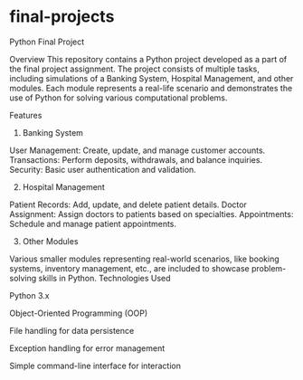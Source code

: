 # final-projects
Python Final Project


Overview
This repository contains a Python project developed as a part of the final project assignment. The project consists of multiple tasks, including simulations of a Banking System, Hospital Management, and other modules. Each module represents a real-life scenario and demonstrates the use of Python for solving various computational problems.

Features

1. Banking System

User Management: Create, update, and manage customer accounts.
Transactions: Perform deposits, withdrawals, and balance inquiries.
Security: Basic user authentication and validation.

2. Hospital Management

Patient Records: Add, update, and delete patient details.
Doctor Assignment: Assign doctors to patients based on specialties.
Appointments: Schedule and manage patient appointments.

3. Other Modules

Various smaller modules representing real-world scenarios, like booking systems, inventory management, etc., are included to showcase problem-solving skills in Python.
Technologies Used

Python 3.x

Object-Oriented Programming (OOP)

File handling for data persistence

Exception handling for error management

Simple command-line interface for interaction
